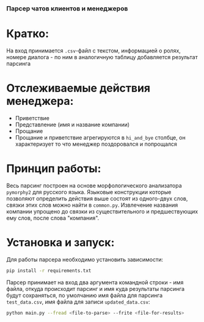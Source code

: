 ### Парсер чатов клиентов и менеджеров
# Кратко:
На вход принимается `.csv`-файл с текстом, информацией о ролях, номере диалога - по ним в аналогичную таблицу добавляется результат парсинга
# Отслеживаемые действия менеджера:
 - Приветствие
 - Представление (имя и название компании)
 - Прощание
  - Прощание и приветствие агрегируются в `hi_and_bye` столбце, он характеризует то что менеджер поздоровался и попрощался
# Принцип работы:
Весь парсинг построен на основе морфологического анализатора `pymorphy2` для русского языка. Языковые конструкции которые позволяют определить действия выше состоят из одного-двух слов, связки этих слов можно найти в `common.py`. Извлечение названия компании упрощено до связки из существительного и предшествующих ему слов, после слова "компания".
# Установка и запуск:
Для работы парсера необходимо установить зависимости:
```bash
pip install -r requirements.txt
```
Парсер принимает на вход два аргумента командной строки - имя файла, откуда происходит парсинг и имя куда результаты парсинга будут сохраняться, по умолчанию имя файла для парсинга `test_data.csv`, имя файла для записи `updated_data.csv`:
```bash
python main.py --fread <file-to-parse> --frite <file-for-results>
```